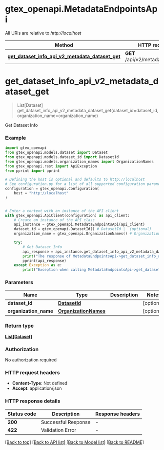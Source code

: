# gtex_openapi.MetadataEndpointsApi

All URIs are relative to *http://localhost*

Method | HTTP request | Description
------------- | ------------- | -------------
[**get_dataset_info_api_v2_metadata_dataset_get**](MetadataEndpointsApi.md#get_dataset_info_api_v2_metadata_dataset_get) | **GET** /api/v2/metadata/dataset | Get Dataset Info


# **get_dataset_info_api_v2_metadata_dataset_get**
> List[Dataset] get_dataset_info_api_v2_metadata_dataset_get(dataset_id=dataset_id, organization_name=organization_name)

Get Dataset Info

### Example


```python
import gtex_openapi
from gtex_openapi.models.dataset import Dataset
from gtex_openapi.models.dataset_id import DatasetId
from gtex_openapi.models.organization_names import OrganizationNames
from gtex_openapi.rest import ApiException
from pprint import pprint

# Defining the host is optional and defaults to http://localhost
# See configuration.py for a list of all supported configuration parameters.
configuration = gtex_openapi.Configuration(
    host = "http://localhost"
)


# Enter a context with an instance of the API client
with gtex_openapi.ApiClient(configuration) as api_client:
    # Create an instance of the API class
    api_instance = gtex_openapi.MetadataEndpointsApi(api_client)
    dataset_id = gtex_openapi.DatasetId() # DatasetId |  (optional)
    organization_name = gtex_openapi.OrganizationNames() # OrganizationNames |  (optional)

    try:
        # Get Dataset Info
        api_response = api_instance.get_dataset_info_api_v2_metadata_dataset_get(dataset_id=dataset_id, organization_name=organization_name)
        print("The response of MetadataEndpointsApi->get_dataset_info_api_v2_metadata_dataset_get:\n")
        pprint(api_response)
    except Exception as e:
        print("Exception when calling MetadataEndpointsApi->get_dataset_info_api_v2_metadata_dataset_get: %s\n" % e)
```



### Parameters


Name | Type | Description  | Notes
------------- | ------------- | ------------- | -------------
 **dataset_id** | [**DatasetId**](.md)|  | [optional] 
 **organization_name** | [**OrganizationNames**](.md)|  | [optional] 

### Return type

[**List[Dataset]**](Dataset.md)

### Authorization

No authorization required

### HTTP request headers

 - **Content-Type**: Not defined
 - **Accept**: application/json

### HTTP response details

| Status code | Description | Response headers |
|-------------|-------------|------------------|
**200** | Successful Response |  -  |
**422** | Validation Error |  -  |

[[Back to top]](#) [[Back to API list]](../README.md#documentation-for-api-endpoints) [[Back to Model list]](../README.md#documentation-for-models) [[Back to README]](../README.md)


